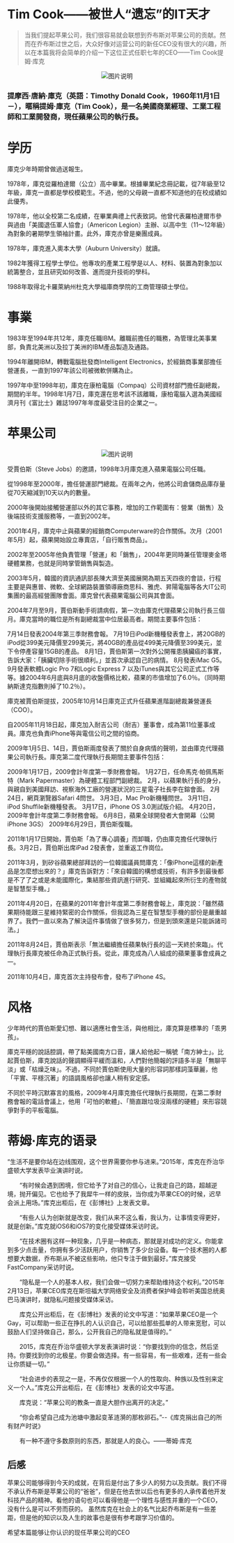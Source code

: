 # **Tim Cook——被世人“遗忘”的IT天才**
> 当我们提起苹果公司，我们很容易就会联想到乔布斯对苹果公司的贡献。然而在乔布斯过世之后，大众好像对运营公司的新任CEO没有很大的兴趣，所以在本篇我将会简单的介绍一下这位正式任职七年的CEO——Tim Cook提姆‧库克

<div align="center">
<img src="images/第二篇游戏博客/1.jpg" height="px" alt="图片说明" >
</div>

### 提摩西·唐納·庫克（英語：Timothy Donald Cook，1960年11月1日－），暱稱提姆·庫克（Tim Cook），是一名美國商業經理、工業工程師和工業開發商，現任蘋果公司的執行長。

# 学历
庫克少年時期曾做過送報生。

1978年，庫克從羅柏達爾（公立）高中畢業。根據畢業紀念冊記載，從7年級至12年級，庫克一直都是學校模範生。不過，他的父母親一直都不知道他的在校成績如此優秀。 

1978年，他以全校第二名成績，在畢業典禮上代表致詞。他曾代表羅柏達爾市參與過由「美國退伍軍人協會」（Americon Legion）主辦、以高中生（11～12年級）為對象的暑期學生領袖計畫。此外，庫克亦曾是樂團成員。 

1978年，庫克進入奧本大學（Auburn University）就讀。

1982年獲得工程學士學位。他專攻的產業工程學是以人、材料、裝置為對象加以統籌整合，並且研究如何改善、進而提升技術的學科。 

1988年取得北卡羅萊納州杜克大學福庫商學院的工商管理碩士學位。

# 事業
1983年至1994年共12年，庫克任職IBM。離職前擔任的職務，為管理北美事業部，負責北美洲以及拉丁美洲的IBM產品製造及通路。

1994年離開IBM，轉戰電腦批發商Intelligent Electronics，於經銷商事業部擔任營運長，一直到1997年該公司被微軟併購為止。

1997年中至1998年初，庫克在康柏電腦（Compaq）公司資材部門擔任副總裁，期間約半年。1998年1月7日，庫克還在思考該不該離職，康柏電腦入選為美國經濟月刊《富比士》雜誌1997年年度最受注目的企業之一。

# 苹果公司
<div align="center">
<img src="images/第二篇游戏博客/2.jpg" height="px" alt="图片说明" >
</div>

受賈伯斯（Steve Jobs）的邀請，1998年3月庫克進入蘋果電腦公司任職。

從1998年至2000年，擔任營運部門總裁。在兩年之內，他將公司倉儲商品庫存量從70天縮減到10天以內的數量。

2000年後開始接觸營運部以外的其它事務，增加的工作範圍有：營業（銷售）及後端技術支援服務等，一直到2002年。

2001年4月，庫克中止與蘋果的經銷商Computerware的合作關係。次月（2001年5月）起，蘋果開始設立專賣店，「自行販售商品」。

2002年至2005年他負責管理「營運」和「銷售」，2004年更同時兼任管理麥金塔硬體業務，也就是同時掌管銷售與製造。

2003年5月，韓國的資訊通訊部長陳大濟至美國展開為期五天四夜的會談，行程主要是與惠普、微軟、全球網路裝置領導廠商思科、雅虎、昇陽電腦等各大IT公司集團的最高經營團隊會面。庫克曾代表蘋果電腦公司與其會面。

2004年7月至9月，賈伯斯動手術請病假，第一次由庫克代理蘋果公司執行長三個月。庫克當時的職位是所有副總裁當中位居最高者。期間主要事件包括：

7月14日發表2004年第三季財務會報。
7月19日iPod新機種發表會上，將20GB的iPod從399美元降價至299美元，將40GB的產品從499美元降價至399美元，並下令停產容量15GB的產品。
8月1日，賈伯斯第一次對外公開罹患胰臟癌的事實，告訴大家：「胰臟切除手術很順利。」並首次承認自己的病情。
8月發表iMac G5。
9月發表軟體Logic Pro 7和Logic Express 7
以及iTunes與其它公司正式工作等等。據2004年6月底與8月底的收盤價格比較，蘋果的市值增加了6.0％。（同時期納斯達克指數則掉了10.2％）。

庫克被賈伯斯提拔，2005年10月14日庫克正式升任蘋果進階副總裁兼營運長（COO）。

自2005年11月18日起，庫克加入耐吉公司（耐吉）董事會，成為第11位董事成員。庫克也負責iPhone等與電信公司之間的協商。

2009年1月5日、14日，賈伯斯兩度發表了關於自身病情的聲明，並由庫克代理蘋果公司執行長。庫克第二度代理執行長期間主要事件包括：

2009年1月17日，2009會計年度第一季財務會報。
1月27日，任命馬克·帕佩馬斯特（Mark Papermaster）為硬體工程部門副總裁。
2月，以蘋果執行長的身分，與親自到美國拜訪、視察海外工廠的營運狀況的三星電子社長李在鎔會面。
2月24日，網頁瀏覽器Safari 4問世。
3月3日，Mac Pro新機種問世。
3月11日，iPod Shuffile新機種發表。
3月17日，iPhone OS 3.0測試版介紹。
4月20日，2009年會計年度第二季財務會報。
6月8日，蘋果全球開發者大會開幕（公開iPhone 3GS）
2009年6月29日，賈伯斯復職。

2011年1月17日開始，賈伯斯「為了專心調養」而卸職，仍由庫克擔任代理執行長。3月2日，賈伯斯出席iPad 2發表會，並重返工作崗位。

2011年3月，到矽谷蘋果總部拜訪的一位韓國議員問庫克：「像iPhone這樣的新產品是怎麼想出來的？」庫克告訴對方：「來自韓國的構想或技術，有許多到最後都是不了了之或是未能國際化，集結那些資訊進行研究、並組織起來所衍生的產物就是智慧型手機。」

2011年4月20日，在蘋果的2011年會計年度第二季財務會報上，庫克說：「雖然蘋果期待能跟三星維持緊密的合作關係，但我認為三星在智慧型手機的部份是嚴重越界了。我們一直以來為了解決這件事情做了很多努力，但是到頭來還是只能訴諸司法。」

2011年8月24日，賈伯斯表示「無法繼續擔任蘋果執行長的這一天終於來臨」。代理執行長庫克被任命為正式執行長。從此，庫克成為八人組成的蘋果董事會成員之一。

2011年10月4日，庫克首次主持發布會，發布了iPhone 4S。

# 风格
少年時代的賈伯斯愛幻想、難以適應社會生活，與他相比，庫克算是標準的「乖男孩」。

庫克平穩的說話腔調，帶了點美國南方口音，讓人給他起一稱號「南方紳士」。比起賈伯斯，庫克說話的聲調顯得平緩而溫和，人們對他簡報的評語多半是「無聊平淡」或「枯燥乏味」。不過，不同於賈伯斯使用大量的形容詞那樣詞藻華麗，他「平實、平穩沉著」的語調風格卻也讓人稍有安定感。

不同於平時沉默寡言的風格，2009年4月庫克擔任代理執行長期間，在第二季財務會報的電話會議上，他用「可怕的軟體」、「簡直跟垃圾沒兩樣的硬體」來形容競爭對手的平板電腦。

# 蒂姆·库克的语录
“生活不是要你站在边线围观，这个世界需要你参与进来。”2015年，库克在乔治华盛顿大学发表毕业演讲时说。

　　“有时候会遇到困境，但它给予了对自己的信心，让我走自己的路，超越逆境，抛开偏见。它也给予了我犀牛一样的皮肤，当你成为苹果CEO的时候，迟早会派上用场。”库克出柜后，在《彭博社》上发表文章。

　　“有些人认为创新就是改变，我们从来不这么看，我认为，让事情变得更好，就是创新。”库克就iOS6和iOS7的变化接受媒体采访时说。

　　“在技术圈有这样一种现象，几乎是一种病态，那就是对成功的定义。你能拿到多少点击量，你拥有多少活跃用户，你销售了多少台设备。每一个技术圈的人都想要大数据，乔布斯从不被这些影响，他只专注于做到最好。”库克接受FastCompany采访时说。

　　“隐私是一个人的基本人权，我们会做一切努力来帮助维持这个权利。”2015年2月13日，苹果CEO库克在斯坦福大学网络安全及消费者保护峰会聆听美国总统奥巴马演讲时，就隐私问题接受媒体采访。


　　库克公开出柜后，在《彭博社》发表的论文中写道：“如果苹果CEO是一个Gay，可以帮助一些正在挣扎的人认识自己，可以给那些孤单的人带来宽慰，可以鼓励人们坚持做自己，那么，公开我自己的隐私就是值得的。”

　　2015，库克在乔治华盛顿大学发表演讲时说：“你要找到你的信念，然后坚持。你要找到你的北极星。你要会做选择。有一些容易，有一些艰难，还有一些会让你质疑一切。”

　　“社会进步的表现之一是，不再仅仅根据一个人的性取向、种族以及性别来定义一个人。”库克公开出柜后，在《彭博社》发表的论文中写道。

　　库克说：“苹果公司的教条一直是大胆作出离开的决定。”

　　“你会希望自己成为池塘中激起变革涟漪的那枚卵石。”--《库克捐出自己的所有财产时说》

　　有一种不遵守多数原则的东西，那就是人的良心。——蒂姆·库克

## 后感
苹果公司能够得到今天的成就，在背后是付出了多少人的努力以及贡献。我们不得不承认乔布斯是苹果公司的“爸爸”，但是在他去世以后也有更多的人承传着他开发科技产品的精神。看他的语句也可以看得他是一个理性与感性并重的一个CEO，没有什么是可以不劳而获的。
虽然库克在社会上的名气比起乔布斯是有一些差距，但是他的知识以及人生的故事也是很有参考跟学习价值的。

希望本篇能够让你认识的现任苹果公司的CEO
